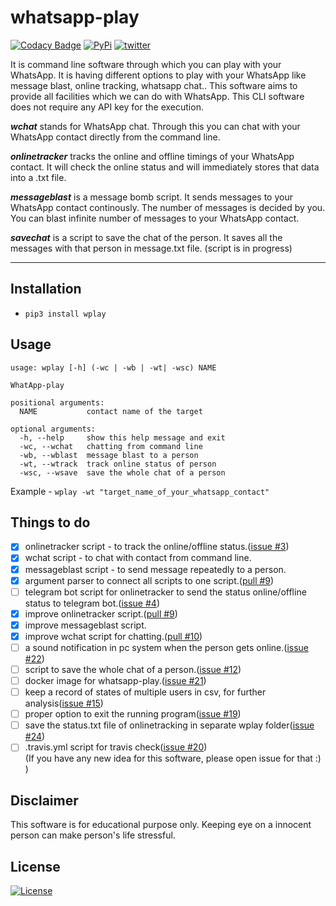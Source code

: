 # whatsapp-play

[![Codacy Badge](https://api.codacy.com/project/badge/Grade/749acf4cad424fbeb96a412963aa83ea)](https://app.codacy.com/app/rpotter12/whatsapp-play?utm_source=github.com&utm_medium=referral&utm_content=rpotter12/whatsapp-play&utm_campaign=Badge_Grade_Settings)
[![PyPi](https://img.shields.io/badge/pypi-v1.0.6-blue.svg)](https://pypi.org/project/wplay/)
[![twitter](https://img.shields.io/twitter/url/https/github.com/rpotter12/whatsapp-play.svg?style=social)](https://twitter.com/rpotter121998)

It is command line software through which you can play with your WhatsApp. It is having different options to play with your WhatsApp like message blast, online tracking, whatsapp chat.. This software aims to provide all facilities which we can do with WhatsApp. This CLI software does not require any API key for the execution.

***wchat*** stands for WhatsApp chat. Through this you can chat with your WhatsApp contact directly from the command line.

***onlinetracker*** tracks the online and offline timings of your WhatsApp contact. It will check the online status and will immediately stores that data into a .txt file.

***messageblast*** is a message bomb script. It sends messages to your WhatsApp contact continously. The number of messages is decided by you. You can blast infinite number of messages to your WhatsApp contact.

***savechat*** is a script to save the chat of the person. It saves all the messages with that person in message.txt file. (script is in progress)

---

## Installation
- `pip3 install wplay`

## Usage
```
usage: wplay [-h] (-wc | -wb | -wt| -wsc) NAME

WhatApp-play

positional arguments:
  NAME           contact name of the target

optional arguments:
  -h, --help     show this help message and exit
  -wc, --wchat   chatting from command line
  -wb, --wblast  message blast to a person
  -wt, --wtrack  track online status of person
  -wsc, --wsave  save the whole chat of a person
```
Example - `wplay -wt "target_name_of_your_whatsapp_contact"`

## Things to do
- [x] onlinetracker script - to track the online/offline status.([issue #3](https://github.com/rpotter12/whatsapp-play/issues/3))
- [x] wchat script - to chat with contact from command line.
- [x] messageblast script - to send message repeatedly to a person.
- [x] argument parser to connect all scripts to one script.([pull #9](https://github.com/rpotter12/whatsapp-play/pull/9))
- [ ] telegram bot script for onlinetracker to send the status online/offline status to telegram bot.([issue #4](https://github.com/rpotter12/whatsapp-play/issues/4))
- [x] improve onlinetracker script.([pull #9](https://github.com/rpotter12/whatsapp-play/pull/9))
- [x] improve messageblast script.
- [x] improve wchat script for chatting.([pull #10](https://github.com/rpotter12/whatsapp-play/pull/10))
- [ ] a sound notification in pc system when the person gets online.([issue #22](https://github.com/rpotter12/whatsapp-play/issues/22))
- [ ] script to save the whole chat of a person.([issue #12](https://github.com/rpotter12/whatsapp-play/issues/12))
- [ ] docker image for whatsapp-play.([issue #21](https://github.com/rpotter12/whatsapp-play/issues/21))
- [ ] keep a record of states of multiple users in csv, for further analysis([issue #15](https://github.com/rpotter12/whatsapp-play/issues/15))
- [ ] proper option to exit the running program([issue #19](https://github.com/rpotter12/whatsapp-play/issues/19))
- [ ] save the status.txt file of onlinetracking in separate wplay folder([issue #24](https://github.com/rpotter12/whatsapp-play/issues/24))
- [ ] .travis.yml script for travis check([issue #20](https://github.com/rpotter12/whatsapp-play/issues/20))<br>
(If you have any new idea for this software, please open issue for that :) )

## Disclaimer
This software is for educational purpose only. Keeping eye on a innocent person can make person's life stressful.

## License
[![License](https://img.shields.io/github/license/rpotter12/whatsapp-play.svg)](https://github.com/rpotter12/whatsapp-play/blob/master/README.md)
